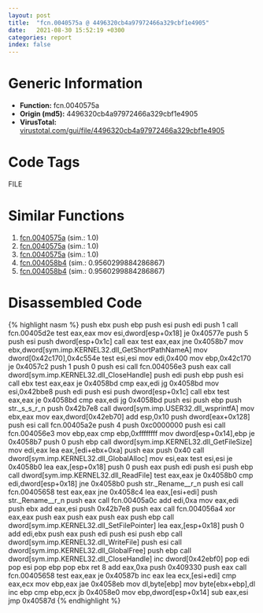 ```yaml
---
layout: post
title:  "fcn.0040575a @ 4496320cb4a97972466a329cbf1e4905"
date:   2021-08-30 15:52:19 +0300
categories: report
index: false
---
```


# Generic Information
- **Function:** fcn.0040575a
- **Origin (md5):** 4496320cb4a97972466a329cbf1e4905
- **VirusTotal:** [virustotal.com/gui/file/4496320cb4a97972466a329cbf1e4905][virustotal_ref]

# Code Tags
<span class="tag" id="FILE">FILE</span>


# Similar Functions

1. [fcn.0040575a][similar_1_ref] (sim.: 1.0)
2. [fcn.0040575a][similar_2_ref] (sim.: 1.0)
3. [fcn.0040575a][similar_3_ref] (sim.: 1.0)
4. [fcn.004058b4][similar_4_ref] (sim.: 0.9560299884286867)
5. [fcn.004058b4][similar_5_ref] (sim.: 0.9560299884286867)


# Disassembled Code

{% highlight nasm %}
push ebx
push ebp
push esi
push edi
push 1
call fcn.00405d2e
test eax,eax
mov esi,dword[esp+0x18]
je 0x40577e
push 5
push esi
push dword[esp+0x1c]
call eax
test eax,eax
jne 0x4058b7
mov ebx,dword[sym.imp.KERNEL32.dll_GetShortPathNameA]
mov dword[0x42c170],0x4c554e
test esi,esi
mov edi,0x400
mov ebp,0x42c170
je 0x4057c2
push 1
push 0
push esi
call fcn.004056e3
push eax
call dword[sym.imp.KERNEL32.dll_CloseHandle]
push edi
push ebp
push esi
call ebx
test eax,eax
je 0x4058bd
cmp eax,edi
jg 0x4058bd
mov esi,0x42bbe8
push edi
push esi
push dword[esp+0x1c]
call ebx
test eax,eax
je 0x4058bd
cmp eax,edi
jg 0x4058bd
push esi
push ebp
push str._s_s_r_n
push 0x42b7e8
call dword[sym.imp.USER32.dll_wsprintfA]
mov ebx,eax
mov eax,dword[0x42eb70]
add esp,0x10
push dword[eax+0x128]
push esi
call fcn.00405a2e
push 4
push 0xc0000000
push esi
call fcn.004056e3
mov ebp,eax
cmp ebp,0xffffffff
mov dword[esp+0x14],ebp
je 0x4058b7
push 0
push ebp
call dword[sym.imp.KERNEL32.dll_GetFileSize]
mov edi,eax
lea eax,[edi+ebx+0xa]
push eax
push 0x40
call dword[sym.imp.KERNEL32.dll_GlobalAlloc]
mov esi,eax
test esi,esi
je 0x4058b0
lea eax,[esp+0x18]
push 0
push eax
push edi
push esi
push ebp
call dword[sym.imp.KERNEL32.dll_ReadFile]
test eax,eax
je 0x4058b0
cmp edi,dword[esp+0x18]
jne 0x4058b0
push str._Rename__r_n
push esi
call fcn.00405658
test eax,eax
jne 0x4058c4
lea eax,[esi+edi]
push str._Rename__r_n
push eax
call fcn.00405a0c
add edi,0xa
mov eax,edi
push ebx
add eax,esi
push 0x42b7e8
push eax
call fcn.004056a4
xor eax,eax
push eax
push eax
push eax
push ebp
call dword[sym.imp.KERNEL32.dll_SetFilePointer]
lea eax,[esp+0x18]
push 0
add edi,ebx
push eax
push edi
push esi
push ebp
call dword[sym.imp.KERNEL32.dll_WriteFile]
push esi
call dword[sym.imp.KERNEL32.dll_GlobalFree]
push ebp
call dword[sym.imp.KERNEL32.dll_CloseHandle]
inc dword[0x42ebf0]
pop edi
pop esi
pop ebp
pop ebx
ret 8
add eax,0xa
push 0x409330
push eax
call fcn.00405658
test eax,eax
je 0x40587b
inc eax
lea ecx,[esi+edi]
cmp eax,ecx
mov ebp,eax
jae 0x4058eb
mov dl,byte[ebp]
mov byte[ebx+ebp],dl
inc ebp
cmp ebp,ecx
jb 0x4058e0
mov ebp,dword[esp+0x14]
sub eax,esi
jmp 0x40587d
{% endhighlight %}


[similar_1_ref]: /report/fcn.0040575a@492187f692d233fb75807fcb5c6b4077
[similar_2_ref]: /report/fcn.0040575a@8cfdb0713f3b8f9b0a5ef775f40cf182
[similar_3_ref]: /report/fcn.0040575a@adc8398896272106c03ddbc6fd147960
[similar_4_ref]: /report/fcn.004058b4@50dd9b171f3df06f8ac5a3a1a47f5721
[similar_5_ref]: /report/fcn.004058b4@983fe9598b69120a048e4bbfe8d8764c
[virustotal_ref]: https://www.virustotal.com/gui/file/4496320cb4a97972466a329cbf1e4905